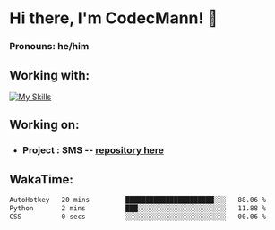 # Hi there, I'm CodecMann! 👋

### Pronouns: he/him


## Working with:
[![My Skills](https://skillicons.dev/icons?i=kotlin,nodejs,django,python,bots&theme=dark)](https://skillicons.dev)


## Working on:
- ### Project : SMS -- [repository here](https://github.com/NikeStyleProject/project-sms)

## WakaTime:

<!--START_SECTION:waka-->

```txt
AutoHotkey   20 mins         ██████████████████████░░░   88.06 %
Python       2 mins          ███░░░░░░░░░░░░░░░░░░░░░░   11.88 %
CSS          0 secs          ░░░░░░░░░░░░░░░░░░░░░░░░░   00.06 %
```

<!--END_SECTION:waka-->
